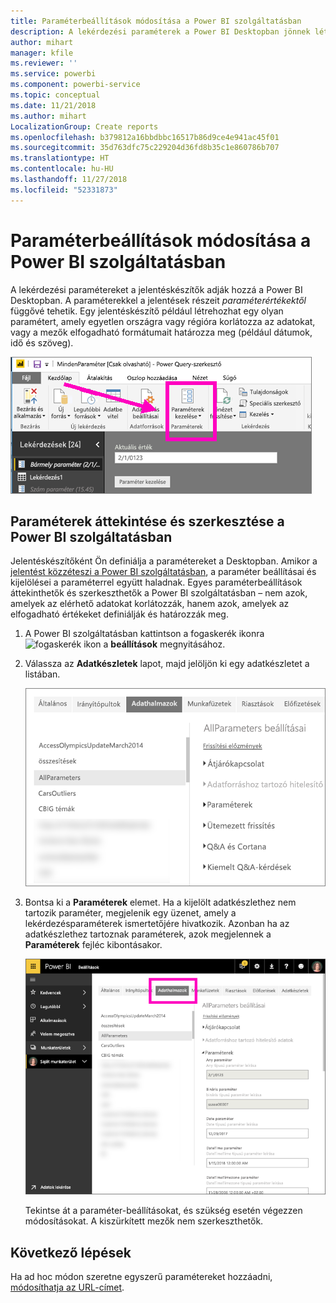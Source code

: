 ```yaml
---
title: Paraméterbeállítások módosítása a Power BI szolgáltatásban
description: A lekérdezési paraméterek a Power BI Desktopban jönnek létre, azonban a Power BI szolgáltatásban tekinthetők át és frissíthetők
author: mihart
manager: kfile
ms.reviewer: ''
ms.service: powerbi
ms.component: powerbi-service
ms.topic: conceptual
ms.date: 11/21/2018
ms.author: mihart
LocalizationGroup: Create reports
ms.openlocfilehash: b379812a16bbdbbc16517b86d9ce4e941ac45f01
ms.sourcegitcommit: 35d763dfc75c229204d36fd8b35c1e860786b707
ms.translationtype: HT
ms.contentlocale: hu-HU
ms.lasthandoff: 11/27/2018
ms.locfileid: "52331873"
---
```

# <a name="edit-parameter-settings-in-the-power-bi-service"></a>Paraméterbeállítások módosítása a Power BI szolgáltatásban
A lekérdezési paramétereket a jelentéskészítők adják hozzá a Power BI Desktopban. A paraméterekkel a jelentések részeit *paraméterértékektől* függővé tehetik. Egy jelentéskészítő például létrehozhat egy olyan paramétert, amely egyetlen országra vagy régióra korlátozza az adatokat, vagy a mezők elfogadható formátumait határozza meg (például dátumok, idő és szöveg).

![Kezdőlap a Desktop Paraméterek kezelése lehetőségével](media/service-parameters/power-bi-manage-parameters.png)

## <a name="review-and-edit-parameters-in-power-bi-service"></a>Paraméterek áttekintése és szerkesztése a Power BI szolgáltatásban

Jelentéskészítőként Ön definiálja a paramétereket a Desktopban. Amikor a [jelentést közzéteszi a Power BI szolgáltatásban](desktop-upload-desktop-files.md), a paraméter beállításai és kijelölései a paraméterrel együtt haladnak. Egyes paraméterbeállítások áttekinthetők és szerkeszthetők a Power BI szolgáltatásban – nem azok, amelyek az elérhető adatokat korlátozzák, hanem azok, amelyek az elfogadható értékeket definiálják és határozzák meg.

1. A Power BI szolgáltatásban kattintson a fogaskerék ikonra ![fogaskerék ikon](media/service-parameters/power-bi-cog.png) a **beállítások** megnyitásához.

2. Válassza az **Adatkészletek** lapot, majd jelöljön ki egy adatkészletet a listában. 
    
    ![Beállítások ablak a kijelölt Adatkészletek lappal](media/service-parameters/power-bi-select-dataset2.png)

3. Bontsa ki a **Paraméterek** elemet.  Ha a kijelölt adatkészlethez nem tartozik paraméter, megjelenik egy üzenet, amely a lekérdezésparaméterek ismertetőjére hivatkozik. Azonban ha az adatkészlethez tartoznak paraméterek, azok megjelennek a **Paraméterek** fejléc kibontásakor. 

    ![A Beállítások ablak a kibontott Paraméterek elemmel](media/service-parameters/power-bi-settings.png)

    Tekintse át a paraméter-beállításokat, és szükség esetén végezzen módosításokat. A kiszürkített mezők nem szerkeszthetők. 


## <a name="next-steps"></a>Következő lépések
Ha ad hoc módon szeretne egyszerű paramétereket hozzáadni, [módosíthatja az URL-címet](service-url-filters.md).